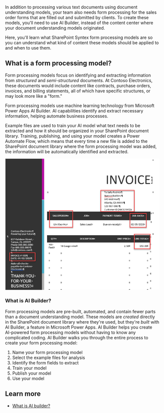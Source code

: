 In addition to processing various text documents using document understanding models, your team also needs form processing for the sales order forms that are filled out and submitted by clients. To create these models, you'll need to use AI Builder, instead of the content center where your document understanding models originated.

Here, you'll learn what SharePoint Syntex form processing models are so you can understand what kind of content these models should be applied to and when to use them.

## What is a form processing model?

Form processing models focus on identifying and extracting information from _structured_ and _semi-structured_ documents. At Contoso Electronics, these documents would include content like contracts, purchase orders, invoices, and billing statements, all of which have specific structures, or may look more like a "form."

Form processing models use machine learning technology from Microsoft Power Apps AI Builder. AI capabilities identify and extract necessary information, helping automate business processes.

Example files are used to train your AI model what text needs to be extracted and how it should be organized in your SharePoint document library. Training, publishing, and using your model creates a Power Automate Flow, which means that every time a new file is added to the SharePoint document library where the form processing model was added, the information will be automatically identified and extracted.

![A screenshot of a sample invoice with information fields selected that might be used to train a form processing model.](../media/invoice-image.png)

### What is AI Builder?

Form processing models are pre-built, automated, and contain fewer parts than a document understanding model. These models are _created_ directly in the SharePoint document library where they're used, but they're _built_ with AI Builder, a feature in Microsoft Power Apps. AI Builder helps you create AI-powered form processing models without having to know any complicated coding. AI Builder walks you through the entire process to create your form processing model:

1. Name your form processing model
1. Select the example files for analysis
1. Identify the form fields to extract
1. Train your model
1. Publish your model
1. Use your model

## Learn more

- [What is AI builder?](/ai-builder/overview)
